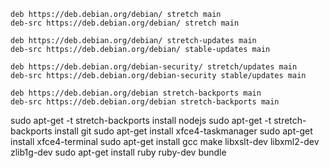 ~~~ sources.list
deb https://deb.debian.org/debian/ stretch main
deb-src https://deb.debian.org/debian/ stretch main

deb https://deb.debian.org/debian/ stretch-updates main
deb-src https://deb.debian.org/debian/ stable-updates main

deb https://deb.debian.org/debian-security/ stretch/updates main
deb-src https://deb.debian.org/debian-security stable/updates main
~~~
~~~ sources.list.d/backports.list
deb https://deb.debian.org/debian stretch-backports main
deb-src https://deb.debian.org/debian stretch-backports main
~~~

sudo apt-get -t stretch-backports install nodejs
sudo apt-get -t stretch-backports install git
sudo apt-get install xfce4-taskmanager
sudo apt-get install xfce4-terminal
sudo apt-get install gcc make libxslt-dev libxml2-dev zlib1g-dev
sudo apt-get install ruby ruby-dev bundle
